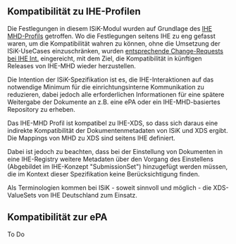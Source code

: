 
## Kompatibilität zu IHE-Profilen

Die Festlegungen in diesem ISiK-Modul wurden auf Grundlage des [IHE MHD-Profils](http://build.fhir.org/ig/IHE/ITI.MHD/) getroffen.
Wo die Festlegungen seitens IHE zu eng gefasst waren, um die Kompatibilität wahren zu können, ohne die Umsetzung der ISiK-UseCases einzuschränken, wurden [entsprechende Change-Requests bei IHE Int.](https://github.com/IHE/ITI.MHD/issues?q=is%3Aissue+author%3AsimoneOnFhir+) eingereicht, mit dem Ziel, die Kompatibilität in künftigen Releases von IHE-MHD wieder herzustellen.

Die Intention der ISiK-Spezifikation ist es, die IHE-Interaktionen auf das notwendige Minimum für die einrichtungsinterne Kommunikation zu reduzieren, dabei jedoch alle erforderlichen Informationen für eine spätere Weitergabe der Dokumente an z.B. eine ePA oder ein IHE-MHD-basiertes Repository zu erheben. 

Das IHE-MHD Profil ist kompatibel zu IHE-XDS, so dass sich daraus eine indirekte Kompatibilität der Dokumentenmetadaten von ISiK und XDS ergibt. Die Mappings von MHD zu XDS sind seitens IHE definiert. 

Dabei ist jedoch zu beachten, dass bei der Einstellung von Dokumenten in eine IHE-Registry weitere Metadaten über den Vorgang des Einstellens (Abgebildet im IHE-Konzept "SubmissionSet") hinzugefügt werden müssen, die im Kontext dieser Spezifikation keine Berücksichtigung finden.

Als Terminologien kommen bei ISiK - soweit sinnvoll und möglich - die XDS-ValueSets von IHE Deutschland zum Einsatz.

## Kompatibilität zur ePA
To Do
